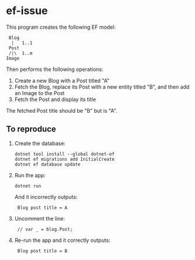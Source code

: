 # ef-issue

This program creates the following EF model:

     Blog
      |   1..1
     Post
     /|\  1..m
    Image

Then performs the following operations:

1. Create a new Blog with a Post titled "A"
1. Fetch the Blog, replace its Post with a new entity titled "B", and then add an Image to the Post
1. Fetch the Post and display its title

The fetched Post title should be "B" but is "A".

## To reproduce

1. Create the database:

       dotnet tool install --global dotnet-ef
       dotnet ef migrations add InitialCreate
       dotnet ef database update

1. Run the app:

       dotnet run

    And it incorrectly outputs:

        Blog post title = A

1. Uncomment the line:

        // var _ = blog.Post;

1. Re-run the app and it correctly outputs:

        Blog post title = B
